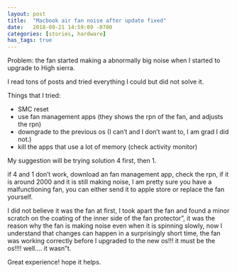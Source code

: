 ```yaml
---
layout: post
title:  "Macbook air fan noise after update fixed"
date:   2018-09-21 14:59:09 -0700
categories: [stories, hardware] 
has_tags: true
---
```

Problem: the fan started making a abnormally big noise when I started to upgrade to High sierra.

I read tons of posts and tried everything I could but did not solve it.

Things that I tried:

- SMC reset
- use fan management apps (they shows the rpn of the fan, and adjusts the rpn)
- downgrade to the previous os (I can’t and I don’t want to, I am grad I did not.)
- kill the apps that use a lot of memory (check activity monitor)

My suggestion will be trying solution 4 first, then 1.

if 4 and 1 don’t work, download an fan management app, check the rpn, if it is around 2000 and it is still making noise, I am pretty sure you have a malfunctioning fan, you can either send it to apple store or replace the fan yourself.

I did not believe it was the fan at first, I took apart the fan and found a minor scratch on the coating of the inner side of the
fan protector”, it was the reason why the fan is making noise even when it is spinning slowly,  now I understand that changes can happen in a surprisingly short time, the fan was working correctly before I upgraded to the new os!!! it must be the os!!!! well…. it wasn”t.

Great experience! hope it helps.
